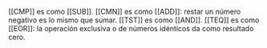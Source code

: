 [[CMP]] es como [[SUB]].
[[CMN]] es como [[ADD]]: restar un número negativo es lo mismo que sumar.
[[TST]] es como [[AND]].
[[TEQ]] es como [[EOR]]: la operación exclusiva o de números idénticos da como resultado cero.
